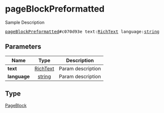 # pageBlockPreformatted

Sample Description

<pre>
<a href="../constructor/pageBlockPreformatted.md">pageBlockPreformatted</a>#c070d93e text:<a href="../type/RichText.md">RichText</a> language:<a href="../type/string.md">string</a> = <a href="../type/PageBlock.md">PageBlock</a>;
</pre>

## Parameters

| Name | Type | Description |
|------|:----:|-------------|
| **text** | [RichText](../type/RichText.md) | Param description |
| **language** | [string](../type/string.md) | Param description |

## Type

[PageBlock](../type/PageBlock.md)
